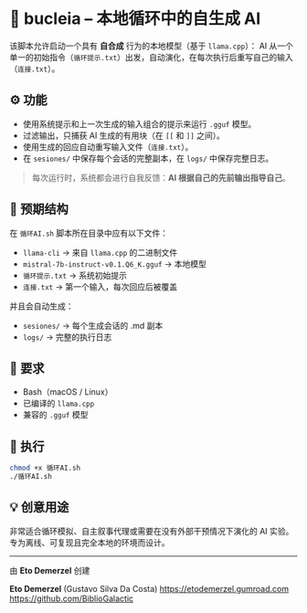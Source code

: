# 🧠 bucleia – 本地循环中的自生成 AI

该脚本允许启动一个具有 **自合成** 行为的本地模型（基于 `llama.cpp`）：
AI 从一个单一的初始指令（`循环提示.txt`）出发，自动演化，在每次执行后重写自己的输入（`连接.txt`）。

## ⚙️ 功能

* 使用系统提示和上一次生成的输入组合的提示来运行 `.gguf` 模型。
* 过滤输出，只捕获 AI 生成的有用块（在 `[[` 和 `]]` 之间）。
* 使用生成的回应自动重写输入文件（`连接.txt`）。
* 在 `sesiones/` 中保存每个会话的完整副本，在 `logs/` 中保存完整日志。

> 每次运行时，系统都会进行自我反馈：**AI 根据自己的先前输出指导自己**。

## 📁 预期结构

在 `循环AI.sh` 脚本所在目录中应有以下文件：

* `llama-cli` → 来自 `llama.cpp` 的二进制文件
* `mistral-7b-instruct-v0.1.Q6_K.gguf` → 本地模型
* `循环提示.txt` → 系统初始提示
* `连接.txt` → 第一个输入，每次回应后被覆盖

并且会自动生成：

* `sesiones/` → 每个生成会话的 .md 副本
* `logs/` → 完整的执行日志

## 🧪 要求

* Bash（macOS / Linux）
* 已编译的 `llama.cpp`
* 兼容的 `.gguf` 模型

## 🚀 执行

```bash
chmod +x 循环AI.sh
./循环AI.sh
```

## 💡 创意用途

非常适合循环模拟、自主叙事代理或需要在没有外部干预情况下演化的 AI 实验。
专为离线、可复现且完全本地的环境而设计。

---

由 **Eto Demerzel** 创建

**Eto Demerzel** (Gustavo Silva Da Costa)
https://etodemerzel.gumroad.com  
https://github.com/BiblioGalactic
